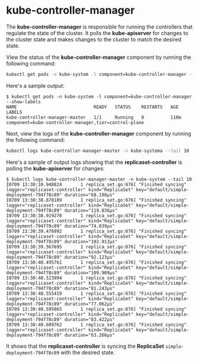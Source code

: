 # kube-controller-manager

The **kube-controller-manager** is responsible for running the controllers that regulate the state of the cluster. It polls the **kube-apiserver** for changes to the cluster state and makes changes to the cluster to match the desired state.

View the status of the **kube-controller-manager** component by running the following command:

```bash
kubectl get pods -n kube-system -l component=kube-controller-manager --show-labels
```

Here's a sample output:

```shell
$ kubectl get pods -n kube-system -l component=kube-controller-manager --show-labels
NAME                             READY   STATUS    RESTARTS   AGE    LABELS
kube-controller-manager-master   1/1     Running   0          110m   component=kube-controller-manager,tier=control-plane
```

Next, view the logs of the **kube-controller-manager** component by running the following command:

```bash
kubectl logs kube-controller-manager-master -n kube-systema --tail 10
```

Here's a sample of output logs showing that the **replicaset-controller** is polling the **kube-apiserver** for changes:

```shell
$ kubectl logs kube-controller-manager-master -n kube-system --tail 10 
I0709 13:30:10.948824       1 replica_set.go:676] "Finished syncing" logger="replicaset-controller" kind="ReplicaSet" key="default/simple-deployment-794f78c89" duration="68.198µs"
I0709 13:30:38.878189       1 replica_set.go:676] "Finished syncing" logger="replicaset-controller" kind="ReplicaSet" key="default/simple-deployment-794f78c89" duration="119.836µs"
I0709 13:30:38.919270       1 replica_set.go:676] "Finished syncing" logger="replicaset-controller" kind="ReplicaSet" key="default/simple-deployment-794f78c89" duration="74.039µs"
I0709 13:30:39.476992       1 replica_set.go:676] "Finished syncing" logger="replicaset-controller" kind="ReplicaSet" key="default/simple-deployment-794f78c89" duration="102.913µs"
I0709 13:30:39.567695       1 replica_set.go:676] "Finished syncing" logger="replicaset-controller" kind="ReplicaSet" key="default/simple-deployment-794f78c89" duration="92.123µs"
I0709 13:30:40.495761       1 replica_set.go:676] "Finished syncing" logger="replicaset-controller" kind="ReplicaSet" key="default/simple-deployment-794f78c89" duration="109.909µs"
I0709 13:30:40.523994       1 replica_set.go:676] "Finished syncing" logger="replicaset-controller" kind="ReplicaSet" key="default/simple-deployment-794f78c89" duration="81.243µs"
I0709 13:30:40.555419       1 replica_set.go:676] "Finished syncing" logger="replicaset-controller" kind="ReplicaSet" key="default/simple-deployment-794f78c89" duration="77.062µs"
I0709 13:30:40.595865       1 replica_set.go:676] "Finished syncing" logger="replicaset-controller" kind="ReplicaSet" key="default/simple-deployment-794f78c89" duration="83.422µs"
I0709 13:30:40.609762       1 replica_set.go:676] "Finished syncing" logger="replicaset-controller" kind="ReplicaSet" key="default/simple-deployment-794f78c89" duration="63.266µs"
```

It shows that the **replicaset-controller** is syncing the **ReplicaSet** `simple-deployment-794f78c89` with the desired state.